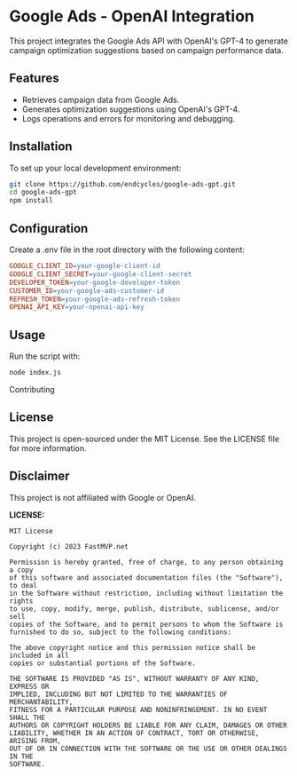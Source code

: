 # Google Ads - OpenAI Integration

This project integrates the Google Ads API with OpenAI's GPT-4 to generate campaign optimization suggestions based on campaign performance data.

## Features

- Retrieves campaign data from Google Ads.
- Generates optimization suggestions using OpenAI's GPT-4.
- Logs operations and errors for monitoring and debugging.

## Installation

To set up your local development environment:

```bash
git clone https://github.com/endcycles/google-ads-gpt.git
cd google-ads-gpt
npm install
```

## Configuration

Create a .env file in the root directory with the following content:

```makefile
GOOGLE_CLIENT_ID=your-google-client-id
GOOGLE_CLIENT_SECRET=your-google-client-secret
DEVELOPER_TOKEN=your-google-developer-token
CUSTOMER_ID=your-google-ads-customer-id
REFRESH_TOKEN=your-google-ads-refresh-token
OPENAI_API_KEY=your-openai-api-key
```



## Usage

Run the script with:

```bash
node index.js
```

Contributing

## License

This project is open-sourced under the MIT License. See the LICENSE file for more information.

## Disclaimer

This project is not affiliated with Google or OpenAI.


**LICENSE:**

```plaintext
MIT License

Copyright (c) 2023 FastMVP.net

Permission is hereby granted, free of charge, to any person obtaining a copy
of this software and associated documentation files (the "Software"), to deal
in the Software without restriction, including without limitation the rights
to use, copy, modify, merge, publish, distribute, sublicense, and/or sell
copies of the Software, and to permit persons to whom the Software is
furnished to do so, subject to the following conditions:

The above copyright notice and this permission notice shall be included in all
copies or substantial portions of the Software.

THE SOFTWARE IS PROVIDED "AS IS", WITHOUT WARRANTY OF ANY KIND, EXPRESS OR
IMPLIED, INCLUDING BUT NOT LIMITED TO THE WARRANTIES OF MERCHANTABILITY,
FITNESS FOR A PARTICULAR PURPOSE AND NONINFRINGEMENT. IN NO EVENT SHALL THE
AUTHORS OR COPYRIGHT HOLDERS BE LIABLE FOR ANY CLAIM, DAMAGES OR OTHER
LIABILITY, WHETHER IN AN ACTION OF CONTRACT, TORT OR OTHERWISE, ARISING FROM,
OUT OF OR IN CONNECTION WITH THE SOFTWARE OR THE USE OR OTHER DEALINGS IN THE
SOFTWARE.
```